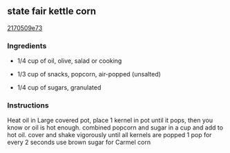 ## state fair kettle corn

[2170509e73](https://cookpad.com/us/recipes/335352-state-fair-kettle-corn)

### Ingredients

 - 1/4 cup of oil, olive, salad or cooking

 - 1/3 cup of snacks, popcorn, air-popped (unsalted)

 - 1/4 cup of sugars, granulated

### Instructions

Heat oil in Large covered pot, place 1 kernel in pot until it pops, then you know or oil is hot enough. combined popcorn and sugar in a cup and add to hot oil. cover and shake vigorously until all kernels are popped 1 pop for every 2 seconds use brown sugar for Carmel corn